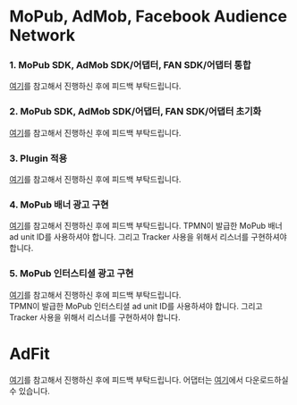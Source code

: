 # MoPub, AdMob, Facebook Audience Network

### 1. MoPub SDK, AdMob SDK/어댑터, FAN SDK/어댑터 통합
[여기](https://developers.mopub.com/publishers/unity/integrate/#option-1-use-the-sdk-manager-recommended)를 참고해서 진행하신 후에 피드백 부탁드립니다.

### 2. MoPub SDK, AdMob SDK/어댑터, FAN SDK/어댑터 초기화
[여기](https://developers.mopub.com/publishers/unity/initialize/#option-1-initialize-using-the-mopub-manager-recommended)를 참고해서 진행하신 후에 피드백 부탁드립니다.

### 3. Plugin 적용
[여기](https://developers.mopub.com/publishers/unity/integrate/#step-3-configure-ad-units-in-your-app)를 참고해서 진행하신 후에 피드백 부탁드립니다.

### 4. MoPub 배너 광고 구현
[여기](https://developers.mopub.com/publishers/unity/banner/)를 참고해서 진행하신 후에 피드백 부탁드립니다.
TPMN이 발급한 MoPub 배너 ad unit ID를 사용하셔야 합니다.
그리고 Tracker 사용을 위해서 리스너를 구현하셔야 합니다.


### 5. MoPub 인터스티셜 광고 구현
[여기](https://developers.mopub.com/publishers/unity/interstitial/)를 참고해서 진행하신 후에 피드백 부탁드립니다.  
TPMN이 발급한 MoPub 인터스티셜 ad unit ID를 사용하셔야 합니다.
그리고 Tracker 사용을 위해서 리스너를 구현하셔야 합니다.

# AdFit

[여기](https://developers.mopub.com/publishers/mediation/integrate-unity/#mediation-adapters-for-unsupported-ad-networks)를 참고해서 진행하신 후에 피드백 부탁드립니다.
어댑터는 [여기](https://github.com/tpmn/mopub-android-mediation-custom/tree/master/adfit)에서 다운로드하실 수 있습니다. 
